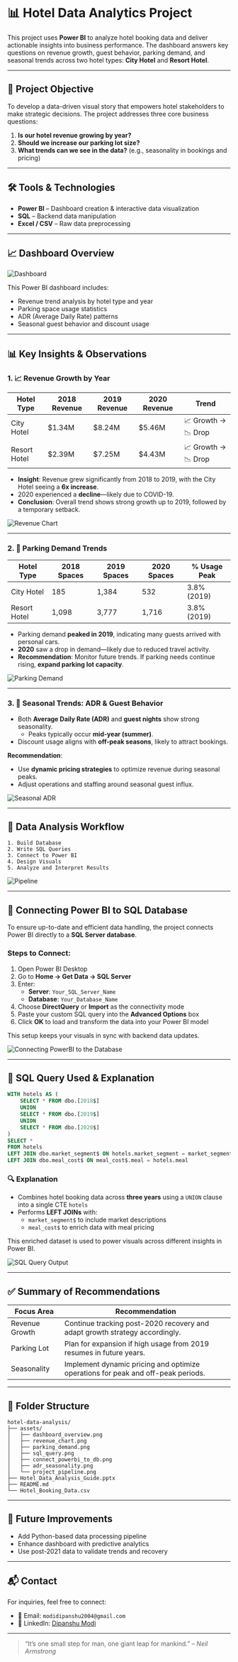 # 📊 Hotel Data Analytics Project

This project uses **Power BI** to analyze hotel booking data and deliver actionable insights into business performance. The dashboard answers key questions on revenue growth, guest behavior, parking demand, and seasonal trends across two hotel types: **City Hotel** and **Resort Hotel**.

---

## 🧭 Project Objective

To develop a data-driven visual story that empowers hotel stakeholders to make strategic decisions. The project addresses three core business questions:

1. **Is our hotel revenue growing by year?**  
2. **Should we increase our parking lot size?**  
3. **What trends can we see in the data?** (e.g., seasonality in bookings and pricing)

---

## 🛠️ Tools & Technologies

- **Power BI** – Dashboard creation & interactive data visualization  
- **SQL** – Backend data manipulation  
- **Excel / CSV** – Raw data preprocessing  

---

## 📈 Dashboard Overview

![Dashboard](assets/dashboard_overview.png)

This Power BI dashboard includes:

- Revenue trend analysis by hotel type and year  
- Parking space usage statistics  
- ADR (Average Daily Rate) patterns  
- Seasonal guest behavior and discount usage  

---

## 📊 Key Insights & Observations

### 1. 📈 Revenue Growth by Year

| Hotel Type   | 2018 Revenue | 2019 Revenue | 2020 Revenue | Trend               |
|--------------|--------------|--------------|--------------|---------------------|
| City Hotel   | $1.34M       | $8.24M       | $5.46M       | 📈 Growth → 📉 Drop  |
| Resort Hotel | $2.39M       | $7.25M       | $4.43M       | 📈 Growth → 📉 Drop  |

- **Insight**: Revenue grew significantly from 2018 to 2019, with the City Hotel seeing a **6x increase**.
- 2020 experienced a **decline**—likely due to COVID-19.
- **Conclusion**: Overall trend shows strong growth up to 2019, followed by a temporary setback.

![Revenue Chart](assets/revenue_chart.png)

---

### 2. 🚗 Parking Demand Trends

| Hotel Type   | 2018 Spaces | 2019 Spaces | 2020 Spaces | % Usage Peak |
|--------------|-------------|-------------|-------------|---------------|
| City Hotel   | 185         | 1,384       | 532         | 3.8% (2019)   |
| Resort Hotel | 1,098       | 3,777       | 1,716       | 3.8% (2019)   |

- Parking demand **peaked in 2019**, indicating many guests arrived with personal cars.
- **2020** saw a drop in demand—likely due to reduced travel activity.
- **Recommendation**: Monitor future trends. If parking needs continue rising, **expand parking lot capacity**.

![Parking Demand](assets/parking_demand.png)

---

### 3. 📅 Seasonal Trends: ADR & Guest Behavior

- Both **Average Daily Rate (ADR)** and **guest nights** show strong seasonality.
  - Peaks typically occur **mid-year (summer)**.
- Discount usage aligns with **off-peak seasons**, likely to attract bookings.

**Recommendation**:
- Use **dynamic pricing strategies** to optimize revenue during seasonal peaks.
- Adjust operations and staffing around seasonal guest influx.

![Seasonal ADR](assets/adr_seasonality.png)

---

## 🔄 Data Analysis Workflow

```
1. Build Database
2. Write SQL Queries
3. Connect to Power BI
4. Design Visuals
5. Analyze and Interpret Results
```

![Pipeline](assets/project_pipeline.png)

---

## 🔌 Connecting Power BI to SQL Database

To ensure up-to-date and efficient data handling, the project connects Power BI directly to a **SQL Server database**.

### Steps to Connect:
1. Open Power BI Desktop
2. Go to **Home → Get Data → SQL Server**
3. Enter:
   - **Server**: `Your_SQL_Server_Name`
   - **Database**: `Your_Database_Name`
4. Choose **DirectQuery** or **Import** as the connectivity mode  
5. Paste your custom SQL query into the **Advanced Options** box
6. Click **OK** to load and transform the data into your Power BI model

This setup keeps your visuals in sync with backend data updates.

![Connecting PowerBI to the Database](assets/connect_powerbi_to_db.png)

---

## 🧾 SQL Query Used & Explanation

```sql
WITH hotels AS (
    SELECT * FROM dbo.[2018$]
    UNION
    SELECT * FROM dbo.[2019$]
    UNION
    SELECT * FROM dbo.[2020$]
)
SELECT *
FROM hotels
LEFT JOIN dbo.market_segment$ ON hotels.market_segment = market_segment$.market_segment
LEFT JOIN dbo.meal_cost$ ON meal_cost$.meal = hotels.meal
```

### 🔍 Explanation

- Combines hotel booking data across **three years** using a `UNION` clause into a single CTE `hotels`
- Performs **LEFT JOINs** with:
  - `market_segment$` to include market descriptions
  - `meal_cost$` to enrich data with meal pricing

This enriched dataset is used to power visuals across different insights in Power BI.

![SQL Query Output](assets/sql_query.png)

---

## ✅ Summary of Recommendations

| Focus Area     | Recommendation                                                                 |
|----------------|----------------------------------------------------------------------------------|
| Revenue Growth | Continue tracking post-2020 recovery and adapt growth strategy accordingly.     |
| Parking Lot    | Plan for expansion if high usage from 2019 resumes in future years.             |
| Seasonality    | Implement dynamic pricing and optimize operations for peak and off-peak periods.|

---

## 📂 Folder Structure

```
hotel-data-analysis/
├── assets/
│   ├── dashboard_overview.png
│   ├── revenue_chart.png
│   ├── parking_demand.png
│   ├── sql_query.png
│   ├── connect_powerbi_to_db.png
│   ├── adr_seasonality.png
│   └── project_pipeline.png
├── Hotel_Data_Analysis_Guide.pptx
├── README.md
└── Hotel_Booking_Data.csv
```

---

## 🚀 Future Improvements

- Add Python-based data processing pipeline  
- Enhance dashboard with predictive analytics  
- Use post-2021 data to validate trends and recovery  

---

## 📬 Contact

For inquiries, feel free to connect:

- 📧 Email: `modidipanshu2004@gmail.com`  
- 💼 LinkedIn: [Dipanshu Modi](https://www.linkedin.com/in/dipanshu-modi-75bb57278/)

---

> “It’s one small step for man, one giant leap for mankind.” – *Neil Armstrong*
